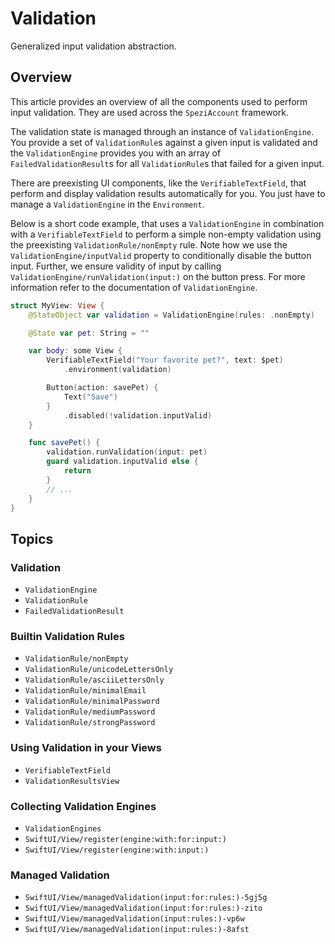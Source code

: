 # Validation

Generalized input validation abstraction.

<!--

This source file is part of the Spezi open-source project

SPDX-FileCopyrightText: 2023 Stanford University and the project authors (see CONTRIBUTORS.md)

SPDX-License-Identifier: MIT

-->

## Overview

This article provides an overview of all the components used to perform input validation.
They are used across the `SpeziAccount` framework.

The validation state is managed through an instance of ``ValidationEngine``.
You provide a set of ``ValidationRule``s against a given input is validated and the ``ValidationEngine`` provides you
with an array of ``FailedValidationResult``s for all ``ValidationRule``s that failed for a given input.

There are preexisting UI components, like the ``VerifiableTextField``, that perform and display validation results automatically for you. You just have
to manage a ``ValidationEngine`` in the `Environment`.

Below is a short code example, that uses a ``ValidationEngine`` in combination with a ``VerifiableTextField`` to perform a simple non-empty validation
using the preexisting ``ValidationRule/nonEmpty`` rule.
Note how we use the ``ValidationEngine/inputValid`` property to conditionally disable the button input. Further, we ensure validity of input by calling
``ValidationEngine/runValidation(input:)`` on the button press. For more information refer to the documentation of ``ValidationEngine``.
 

```swift
struct MyView: View {
    @StateObject var validation = ValidationEngine(rules: .nonEmpty)

    @State var pet: String = ""

    var body: some View {
        VerifiableTextField("Your favorite pet?", text: $pet)
            .environment(validation)

        Button(action: savePet) {
            Text("Save")
        }
            .disabled(!validation.inputValid)
    }

    func savePet() {
        validation.runValidation(input: pet)
        guard validation.inputValid else {
            return
        }
        // ...
    }
}
```

## Topics

### Validation

- ``ValidationEngine``
- ``ValidationRule``
- ``FailedValidationResult``

### Builtin Validation Rules

- ``ValidationRule/nonEmpty``
- ``ValidationRule/unicodeLettersOnly``
- ``ValidationRule/asciiLettersOnly``
- ``ValidationRule/minimalEmail``
- ``ValidationRule/minimalPassword``
- ``ValidationRule/mediumPassword``
- ``ValidationRule/strongPassword``

### Using Validation in your Views

- ``VerifiableTextField``
- ``ValidationResultsView``

### Collecting Validation Engines

- ``ValidationEngines``
- ``SwiftUI/View/register(engine:with:for:input:)``
- ``SwiftUI/View/register(engine:with:input:)``

### Managed Validation

- ``SwiftUI/View/managedValidation(input:for:rules:)-5gj5g``
- ``SwiftUI/View/managedValidation(input:for:rules:)-zito``
- ``SwiftUI/View/managedValidation(input:rules:)-vp6w``
- ``SwiftUI/View/managedValidation(input:rules:)-8afst``
